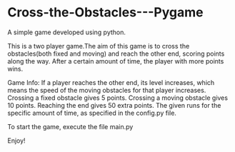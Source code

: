 # Cross-the-Obstacles---Pygame
A simple game developed using python.

This is a two player game.The aim of this game is to cross the obstacles(both fixed and moving) and reach the other end, scoring points along the way. After a certain amount of time, the player with more points wins.

Game Info:
If a player reaches the other end, its level increases, which means the speed of the moving obstacles for that player increases.
Crossing a fixed obstacle gives 5 points.
Crossing a moving obstacle gives 10 points.
Reaching the end gives 50 extra points.
The given runs for the specific amount of time, as specified in the config.py file.

To start the game, execute the file main.py

Enjoy!
